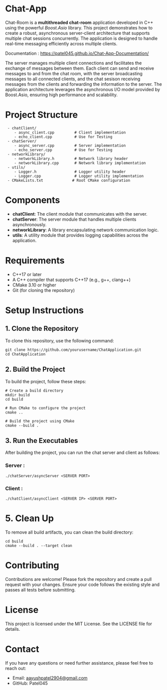 # Chat-App

Chat-Room is a **multithreaded chat-room** application developed in C++ using the powerful *Boost.Asio* library. This project demonstrates how to create a robust, asynchronous server-client architecture that supports multiple chat sessions concurrently. The application is designed to handle real-time messaging efficiently across multiple clients.

Documentation : https://patel045.github.io/Chat-App-Documentation/

The server manages multiple client connections and facilitates the exchange of messages between them. Each client can send and receive messages to and from the chat room, with the server broadcasting messages to all connected clients, and the chat sesison receiving messages from the clients and forwarding the information to the server. The application architecture leverages the asynchronous I/O model provided by Boost.Asio, ensuring high performance and scalability.

# Project Structure
```
 - chatClient/
    - async_client.cpp         # Client implementation
    - echo_client.cpp          # Use for Testing
 - chatServer/
    - async_server.cpp         # Server implementation
    - echo_server.cpp          # Use for Testing
 - networkLibrary/
    - networkLibrary.h         # Network library header
    - networkLibrary.cpp       # Network library implementation
 - utils/
    - Logger.h                 # Logger utility header
    - Logger.cpp               # Logger utility implementation
 - CMakeLists.txt             # Root CMake configuration
```

# Components

 - **chatClient**: The client module that communicates with the server.
 - **chatServer**: The server module that handles multiple clients asynchronously.
 - **networkLibrary**: A library encapsulating network communication logic.
 - **utils**: A utility module that provides logging capabilities across the application.

# Requirements

 - C++17 or later
 - A C++ compiler that supports C++17 (e.g., g++, clang++)
 - CMake 3.10 or higher
 - Git (for cloning the repository)

# Setup Instructions
## 1. Clone the Repository

To clone this repository, use the following command:

```
git clone https://github.com/yourusername/ChatApplication.git
cd ChatApplication
```

## 2. Build the Project

To build the project, follow these steps:

```
# Create a build directory
mkdir build
cd build

# Run CMake to configure the project
cmake ..

# Build the project using CMake
cmake --build .
```

## 3. Run the Executables

After building the project, you can run the chat server and client as follows:

### Server : 
```
./chatServer/asyncServer <SERVER PORT>
```

### Client :
```
./chatClient/asyncClient <SERVER IP> <SERVER PORT>
```

# 5. Clean Up

To remove all build artifacts, you can clean the build directory:

```
cd build
cmake --build . --target clean
```

# Contributing

Contributions are welcome! Please fork the repository and create a pull request with your changes. Ensure your code follows the existing style and passes all tests before submitting.

# License

This project is licensed under the MIT License. See the LICENSE file for details.


# Contact

If you have any questions or need further assistance, please feel free to reach out:
 - Email: aayushpatel2904@gmail.com
 - GitHub: Patel045